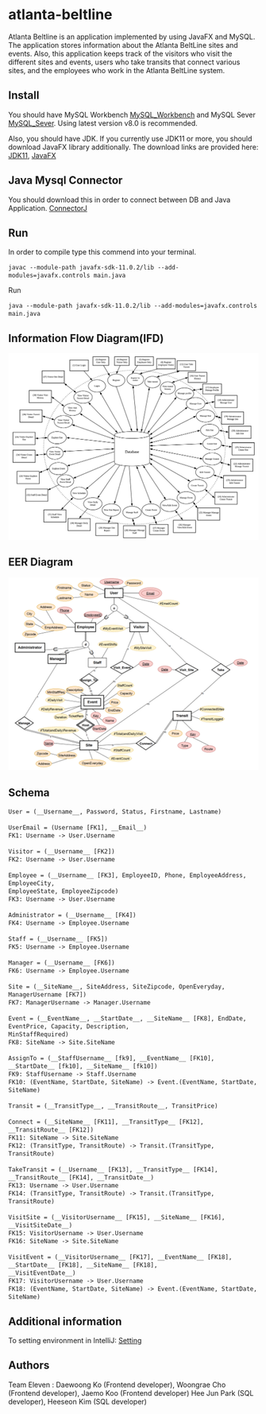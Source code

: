 # atlanta-beltline

Atlanta Beltline is an application implemented by using JavaFX and MySQL. The application stores information about the Atlanta BeltLine sites and events. Also, this application keeps track of the visitors who visit the different sites and events, users who take transits that connect various sites, and the employees who work in the Atlanta BeltLine system.

Install
-------
You should have MySQL Workbench [MySQL_Workbench](https://dev.mysql.com/downloads/workbench/) and MySQL Sever [MySQL_Sever](https://dev.mysql.com/downloads/mysql/).
Using latest version v8.0 is recommended.

Also, you should have JDK.
If you currently use JDK11 or more, you should download JavaFX library additionally.
The download links are provided here:
[JDK11](https://www.oracle.com/technetwork/java/javase/downloads/jdk11-downloads-5066655.html), 
[JavaFX](https://gluonhq.com/products/javafx/)

Java Mysql Connector
--------------------
You should download this in order to connect between DB and Java Application.
[ConnectorJ](https://dev.mysql.com/downloads/file/?id=484819)

Run
----
In order to compile type this commend into your terminal.
```shell
javac --module-path javafx-sdk-11.0.2/lib --add-modules=javafx.controls main.java
```
Run
```shell
java --module-path javafx-sdk-11.0.2/lib --add-modules=javafx.controls main.java
```
Information Flow Diagram(IFD)
-----------------------------
![IFD](pictures/IFD.png)

EER Diagram
-----------
![EERD](pictures/EER.png)

Schema
------
```
User = (__Username__, Password, Status, Firstname, Lastname)

UserEmail = (Username [FK1], __Email__)
FK1: Username -> User.Username

Visitor = (__Username__ [FK2])
FK2: Username -> User.Username

Employee = (__Username__ [FK3], EmployeeID, Phone, EmployeeAddress, EmployeeCity,
EmployeeState, EmployeeZipcode)
FK3: Username -> User.Username

Administrator = (__Username__ [FK4])
FK4: Username -> Employee.Username

Staff = (__Username__ [FK5])
FK5: Username -> Employee.Username

Manager = (__Username__ [FK6])
FK6: Username -> Employee.Username

Site = (__SiteName__, SiteAddress, SiteZipcode, OpenEveryday, ManagerUsername [FK7])
FK7: ManagerUsername -> Manager.Username

Event = (__EventName__, __StartDate__, __SiteName__ [FK8], EndDate, EventPrice, Capacity, Description,
MinStaffRequired)
FK8: SiteName -> Site.SiteName

AssignTo = (__StaffUsername__ [fk9], __EventName__ [FK10], __StartDate__ [fk10], __SiteName__ [fk10])
FK9: StaffUsername -> Staff.Username
FK10: (EventName, StartDate, SiteName) -> Event.(EventName, StartDate, SiteName)

Transit = (__TransitType__, __TransitRoute__, TransitPrice)

Connect = (__SiteName__ [FK11], __TransitType__ [FK12], __TransitRoute__ [FK12])
FK11: SiteName -> Site.SiteName
FK12: (TransitType, TransitRoute) -> Transit.(TransitType, TransitRoute)

TakeTransit = (__Username__ [FK13], __TransitType__ [FK14], __TransitRoute__ [FK14], __TransitDate__)
FK13: Username -> User.Username
FK14: (TransitType, TransitRoute) -> Transit.(TransitType, TransitRoute)

VisitSite = (__VisitorUsername__ [FK15], __SiteName__ [FK16], __VisitSiteDate__)
FK15: VisitorUsername -> User.Username
FK16: SiteName -> Site.SiteName

VisitEvent = (__VisitorUsername__ [FK17], __EventName__ [FK18], __StartDate__ [FK18], __SiteName__ [FK18],
__VisitEventDate__)
FK17: VisitorUsername -> User.Username
FK18: (EventName, StartDate, SiteName) -> Event.(EventName, StartDate, SiteName)
```

Additional information
----------------------
To setting environment in IntelliJ: [Setting](https://stackoverflow.com/questions/52682195/how-to-get-javafx-and-java-11-working-in-intellij-idea)

Authors
-------
 Team Eleven :
 Daewoong Ko (Frontend developer), Woongrae Cho (Frontend developer), Jaemo Koo (Frontend developer)
 Hee Jun Park (SQL developer), Heeseon Kim (SQL developer)
